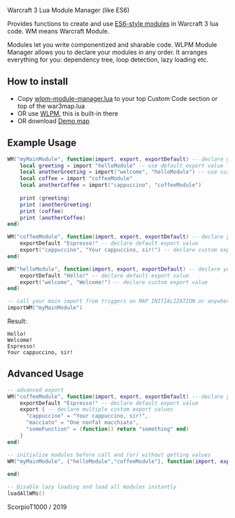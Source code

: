 Warcraft 3 Lua Module Manager (like ES6)

Provides functions to create and use [ES6-style modules](https://developer.mozilla.org/en-US/docs/Web/JavaScript/Reference/Statements/export#Using_the_default_export) in Warcraft 3 lua code. WM means Warcraft Module.

Modules let you write componentized and sharable code. WLPM Module Manager allows you to declare your modules in any order. It arranges everything for you: dependency tree, loop detection, lazy loading etc.


## How to install
- Copy [wlpm-module-manager.lua](wlpm-module-manager.lua) to your top Custom Code section or top of the war3map.lua
- OR use [WLPM](https://github.com/Indaxia/WLPM), this is built-in there
- OR download [Demo map](wlpm-mm-demo1.w3x)

## Example Usage


```lua
WM("myMainModule", function(import, export, exportDefault) -- declare your main module
    local greeting = import "helloModule" -- use default export value
    local anotherGreeting = import("welcome", "helloModule") -- use custom export value
    local coffee = import "coffeeModule"
    local anotherCoffee = import("cappuccino", "coffeeModule")
    
    print (greeting)
    print (anotherGreeting)
    print (coffee)
    print (anotherCoffee)
end)

WM("coffeeModule", function(import, export, exportDefault) -- declare your module
    exportDefault "Espresso!" -- declare default export value
    export("cappuccino", "Your cappuccino, sir!") -- declare custom export value
end)

WM("helloModule", function(import, export, exportDefault) -- declare your module
    exportDefault "Hello!" -- declare default export value 
    export("welcome", "Welcome!") -- declare custom export value
end)

-- call your main import from triggers on MAP INITIALIZATION or anywhere
importWM("myMainModule") 
```

Result:
```
Hello!
Welcome!
Espresso!
Your cappuccino, sir!
```

## Advanced Usage

```lua
-- advanced export
WM("coffeeModule", function(import, export, exportDefault) -- declare your module
    exportDefault "Espresso!" -- declare default export value
    export { -- declare multiple custom export values
      "cappuccino" = "Your cappuccino, sir!",
      "macciato" = "One nonfat macchiato",
      "someFunction" = (function() return "something" end)
    }
end)

-- initialize modules before call and (or) without getting values
WM("myMainModule", {"helloModule","coffeeModule"}, function(import, export, exportDefault) 
    
end)

-- Disable lazy loading and load all modules instantly
loadAllWMs()

```

ScorpioT1000 / 2019 

